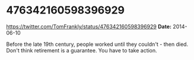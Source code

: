 # 476342160598396929
https://twitter.com/TomFrankly/status/476342160598396929
**Date:** 2014-06-10

Before the late 19th century, people worked until they couldn't - then died. Don't think retirement is a guarantee. You have to take action.
